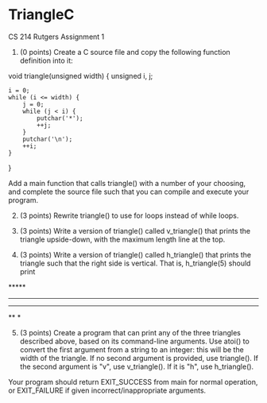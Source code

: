 # TriangleC
CS 214 Rutgers Assignment 1

1. (0 points) Create a C source file and copy the following function definition into it:

void triangle(unsigned width)
{
    unsigned i, j;
    
    i = 0;
    while (i <= width) {
        j = 0;
        while (j < i) {
            putchar('*');
            ++j;
        }
        putchar('\n');
        ++i;
    }
}


Add a main function that calls triangle() with a number of your choosing, and complete the source file such that you can compile and execute your program.

2. (3 points) Rewrite triangle() to use for loops instead of while loops.

3. (3 points) Write a version of triangle() called v_triangle() that prints the triangle upside-down, with the maximum length line at the top.

4. (3 points) Write a version of triangle() called h_triangle() that prints the triangle such that the right side is vertical. That is, h_triangle(5) should print

​​​​​​​*****
 ****
  ***
   **
    *


5. (3 points) Create a program that can print any of the three triangles described above, based on its command-line arguments. Use atoi() to convert the first argument from a string to an integer: this will be the width of the triangle. If no second argument is provided, use triangle(). If the second argument is "v", use v_triangle(). If it is "h", use h_triangle().

Your program should return EXIT_SUCCESS from main for normal operation, or EXIT_FAILURE if given incorrect/inappropriate arguments.
